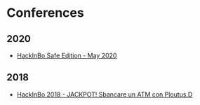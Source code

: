 # Conferences

## 2020
* [HackInBo Safe Edition - May 2020](https://github.com/enkomio/Conferences/tree/master/HackInBoSafeEditionMay2020)

## 2018
* [HackInBo 2018 - JACKPOT! Sbancare un ATM con Ploutus.D](https://github.com/enkomio/Conferences/tree/master/HackInBo2018)
